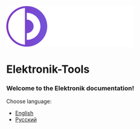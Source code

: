 ﻿![](Images/Logo.svg)

# Elektronik-Tools

### Welcome to the Elektronik documentation!

Choose language:
- [English](Home-EN.md)
- [Русский](Home-RU.md)